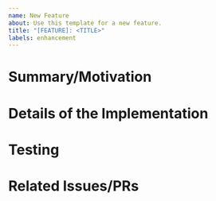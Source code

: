 ```yaml
---
name: New Feature
about: Use this template for a new feature.
title: "[FEATURE]: <TITLE>"
labels: enhancement
---
```


# Summary/Motivation

# Details of the Implementation

# Testing

# Related Issues/PRs
